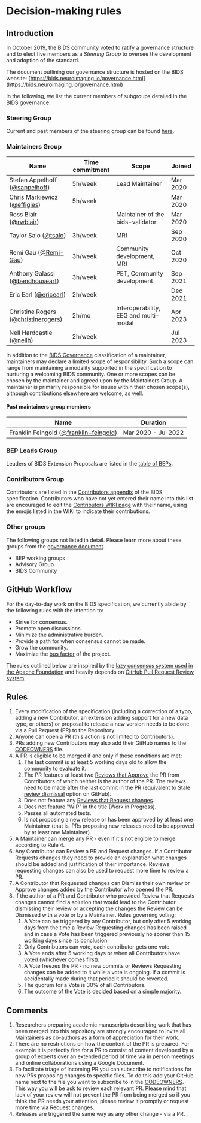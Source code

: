 # Decision-making rules

## Introduction

In October 2019, the BIDS community [voted](https://github.com/bids-standard/bids-specification/issues/355)
to ratify a governance structure and to elect five members as a *Steering Group*
to oversee the development and adoption of the standard.

The document outlining our governance structure is hosted on the BIDS website:
[https://bids.neuroimaging.io/governance.html](https://bids.neuroimaging.io/governance.html)

In the following, we list the current members of subgroups detailed in the
BIDS governance.

### Steering Group

Current and past members of the steering group can be found
[here](https://bids.neuroimaging.io/governance.html#bids-steering-group).

### Maintainers Group

| Name                                                                      | Time commitment | Scope                                 | Joined   |
|---------------------------------------------------------------------------|-----------------|---------------------------------------|----------|
| Stefan Appelhoff ([@sappelhoff](https://github.com/sappelhoff))           | 5h/week         | Lead Maintainer                       | Mar 2020 |
| Chris Markiewicz ([@effigies](https://github.com/effigies))               | 5h/week         |                                       | Mar 2020 |
| Ross Blair ([@rwblair](https://github.com/rwblair))                       |                 | Maintainer of the bids-validator      | Mar 2020 |
| Taylor Salo ([@tsalo](https://github.com/tsalo))                          | 3h/week         | MRI                                   | Sep 2020 |
| Remi Gau ([@Remi-Gau](https://github.com/Remi-Gau))                       | 3h/week         | Community development, MRI            | Oct 2020 |
| Anthony Galassi  ([@bendhouseart](https://github.com/bendhouseart))       | 3h/week         | PET, Community development            | Sep 2021 |
| Eric Earl ([@ericearl](https://github.com/ericearl))                      | 2h/week         |                                       | Dec 2021 |
| Christine Rogers ([@christinerogers](https://github.com/christinerogers)) | 2h/mo           | Interoperability, EEG and multi-modal | Apr 2023 |
| Nell Hardcastle ([@nellh](https://github.com/nellh))                      | 2h/week         |                                       | Jul 2023 |

In addition to the [BIDS Governance](https://bids.neuroimaging.io/governance.html#bids-maintainers-group)
classification of a maintainer, maintainers may declare a limited scope of responsibility.
Such a scope can range from maintaining a modality supported in the specification to nurturing a
welcoming BIDS community.
One or more scopes can be chosen by the maintainer and agreed upon by the Maintainers Group.
A maintainer is primarily responsible for issues within their chosen scope(s), although
contributions elsewhere are welcome, as well.

#### Past maintainers group members

| Name                                                                           | Duration            |
|--------------------------------------------------------------------------------|---------------------|
| Franklin Feingold ([@franklin-feingold](https://github.com/franklin-feingold)) | Mar 2020 - Jul 2022 |

### BEP Leads Group

Leaders of BIDS Extension Proposals are listed in the
[table of BEPs](https://bids.neuroimaging.io/get_involved.html#extending-the-bids-specification).

### Contributors Group

Contributors are listed in the [Contributors appendix](https://bids-specification.readthedocs.io/en/stable/appendices/contributors.html)
of the BIDS specification. Contributors who have not yet entered their name
into this list are encouraged to edit the [Contributors WIKI page](https://github.com/bids-standard/bids-specification/wiki/Contributors)
with their name, using the emojis listed in the WIKI to indicate their
contributions.

### Other groups

The following groups not listed in detail. Please learn more about these groups
from the [governance document](https://bids.neuroimaging.io/governance.html).

- BEP working groups
- Advisory Group
- BIDS Community

## GitHub Workflow

For the day-to-day work on the BIDS specification, we currently abide by the
following rules with the intention to:

- Strive for consensus.
- Promote open discussions.
- Minimize the administrative burden.
- Provide a path for when consensus cannot be made.
- Grow the community.
- Maximize the [bus factor](https://en.wikipedia.org/wiki/Bus_factor) of the
  project.

The rules outlined below are inspired by the [lazy consensus system used in the Apache Foundation](https://www.apache.org/foundation/voting.html)
and heavily depends on [GitHub Pull Request Review system](https://help.github.com/articles/about-pull-requests/).

## Rules

1. Every modification of the specification (including a correction of a typo,
   adding a new Contributor, an extension adding support for a new data type, or
   others) or proposal to release a new version needs to be done via a Pull
   Request (PR) to the Repository.
1. Anyone can open a PR (this action is not limited to Contributors).
1. PRs adding new Contributors may also add their GitHub names to the
   [CODEOWNERS](./CODEOWNERS) file.
1. A PR is eligible to be merged if and only if these conditions are met:
   1. The last commit is at least 5 working days old to allow the community to
      evaluate it.
   1. The PR features at least two [Reviews that Approve](https://help.github.com/articles/about-pull-request-reviews/#about-pull-request-reviews)
      the PR from Contributors of which neither is the author of the PR. The reviews
      need to be made after the last commit in the PR (equivalent to
      [Stale review dismissal](https://help.github.com/articles/enabling-required-reviews-for-pull-requests/)
      option on GitHub).
   1. Does not feature any [Reviews that Request changes](https://help.github.com/articles/about-required-reviews-for-pull-requests/).
   1. Does not feature "WIP" in the title (Work in Progress).
   1. Passes all automated tests.
   1. Is not proposing a new release or has been approved by at least one
      Maintainer (that is, PRs proposing new releases need to be approved by at
      least one Maintainer).
1. A Maintainer can merge any PR - even if it's not eligible to merge according
   to Rule 4.
1. Any Contributor can Review a PR and Request changes. If a Contributor
   Requests changes they need to provide an explanation what changes
   should be added and justification of their importance. Reviews requesting
   changes can also be used to request more time to review a PR.
1. A Contributor that Requested changes can Dismiss their own review or Approve
   changes added by the Contributor who opened the PR.
1. If the author of a PR and Contributor who provided Review that Requests
   changes cannot find a solution that would lead to the Contributor dismissing
   their review or accepting the changes the Review can be Dismissed with a
   vote or by a Maintainer. Rules governing voting:
   1. A Vote can be triggered by any Contributor, but only after 5 working days
      from the time a Review Requesting changes has been raised and in case a
      Vote has been triggered previously no sooner than 15 working days since
      its conclusion.
   1. Only Contributors can vote, each contributor gets one vote.
   1. A Vote ends after 5 working days or when all Contributors have voted
      (whichever comes first).
   1. A Vote freezes the PR - no new commits or Reviews Requesting changes can
      be added to it while a vote is ongoing. If a commit is accidentally made
      during that period it should be reverted.
   1. The quorum for a Vote is 30% of all Contributors.
   1. The outcome of the Vote is decided based on a simple majority.

## Comments

1. Researchers preparing academic manuscripts describing work that has been
   merged into this repository are strongly encouraged to invite all
   Maintainers as co-authors as a form of appreciation for their work.
1. There are no restrictions on how the content of the PR is prepared. For
   example it is perfectly fine for a PR to consist of content developed by a
   group of experts over an extended period of time via in person meetings and
   online collaborations using a Google Document.
1. To facilitate triage of incoming PR you can subscribe to
   notifications for new PRs proposing changes to specific files. To do this
   add your GitHub name next to the file you want to subscribe to in the
   [CODEOWNERS](./CODEOWNERS). This way you will be ask to review each relevant
   PR. Please mind that lack of your review will not prevent the PR from being
   merged so if you think the PR needs your attention, please review it
   promptly or request more time via Request changes.
1. Releases are triggered the same way as any other change - via a PR.
